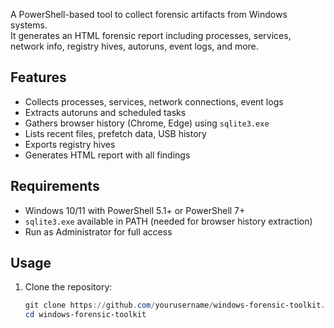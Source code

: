 
A PowerShell-based tool to collect forensic artifacts from Windows systems.  
It generates an HTML forensic report including processes, services, network info, registry hives, autoruns, event logs, and more.

## Features
- Collects processes, services, network connections, event logs
- Extracts autoruns and scheduled tasks
- Gathers browser history (Chrome, Edge) using `sqlite3.exe`
- Lists recent files, prefetch data, USB history
- Exports registry hives
- Generates HTML report with all findings

## Requirements
- Windows 10/11 with PowerShell 5.1+ or PowerShell 7+
- `sqlite3.exe` available in PATH (needed for browser history extraction)
- Run as Administrator for full access

## Usage
1. Clone the repository:
   ```powershell
   git clone https://github.com/yourusername/windows-forensic-toolkit.git
   cd windows-forensic-toolkit
